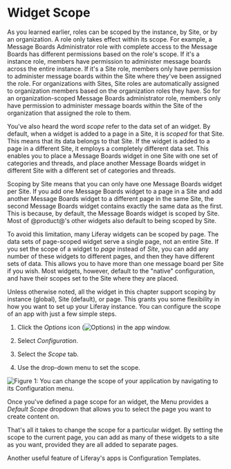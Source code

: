 # Widget Scope [](id=widget-scope)

As you learned earlier, roles can be scoped by the instance, by Site, or by an
organization. A role only takes effect within its scope. For example, a Message
Boards Administrator role with complete access to the Message Boards
has different permissions based on the role's scope. If it's a instance role,
members have permission to administer message boards across the entire instance.
If it's a Site role, members only have permission to administer message boards
within the Site where they've been assigned the role. For organizations with
Sites, Site roles are automatically assigned to organization members based on
the organization roles they have. So for an organization-scoped Message Boards
administrator role, members only have permission to administer message boards
within the Site of the organization that assigned the role to them. 

You've also heard the word *scope* refer to the data set of an widget. By 
default, when a widget is added to a page in a Site, it is *scoped* for that 
Site. This means that its data belongs to that Site. If the widget is added to 
a page in a different Site, it employs a completely different data set. This 
enables you to place a Message Boards widget in one Site with one set of 
categories and threads, and place another Message Boards widget in different 
Site with a different set of categories and threads.

Scoping by Site means that you can only have one Message Boards widget per 
Site. If you add one Message Boards widget to a page in a Site and add another 
Message Boards widget to a different page in the same Site, the second Message 
Boards widget contains exactly the same data as the first. This is because, by 
default, the Message Boards widget is scoped by Site. Most of @product@'s other 
widgets also default to being scoped by Site.

To avoid this limitation, many Liferay widgets can be scoped by page. The data 
sets of page-scoped widget serve a single page, not an entire Site. If you set 
the scope of a widget to *page* instead of *Site*, you can add any number of 
these widgets to different pages, and then they have different sets of data. 
This allows you to have more than one message board per Site if you wish. Most 
widgets, however, default to the "native" configuration, and have their scopes 
set to the Site where they are placed.

Unless otherwise noted, all the widget in this chapter support scoping by 
instance (global), Site (default), or page. This grants you some flexibility in 
how you want to set up your Liferay instance. You can configure the scope of an 
app with just a few simple steps.

1.  Click the *Options* icon (![Options](../../../images/icon-options.png)) in
    the app window.

2.  Select *Configuration*.

3.  Select the *Scope* tab.

4.  Use the drop-down menu to set the scope.

![Figure 1: You can change the scope of your application by navigating to its Configuration menu.](../../../images/changing-widget-scope.png)

Once you've defined a page scope for an widget, the Menu provides a
*Default Scope* dropdown that allows you to select the page you want to create
content on.

That's all it takes to change the scope for a particular widget. By setting the 
scope to the current page, you can add as many of these widgets to a site as 
you want, provided they are all added to separate pages. 

Another useful feature of Liferay's apps is Configuration Templates.  
